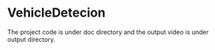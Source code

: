 # VehicleDetecion

The project code is under doc directory and the output video is under output directory.
